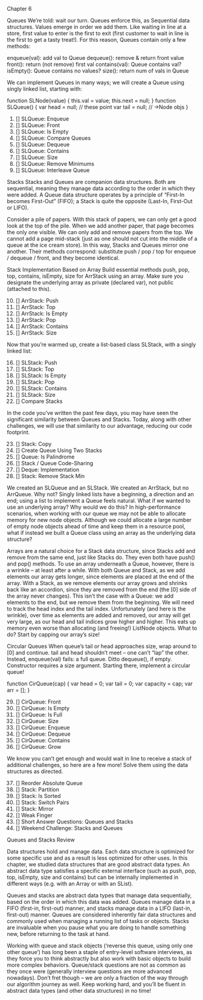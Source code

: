 Chapter 6

Queues
We’re told: wait our turn. Queues enforce this, as Sequential data structures. Values emerge in order we add them. Like waiting in line at a store, first value to enter is the first to exit (first customer to wait in line is the first to get a tasty treat!). For this reason, Queues contain only a few methods:

enqueue(val): add val to Queue
dequeue(): remove & return front value
front(): return (not remove) first val
contains(val): Queue contains val?
isEmpty(): Queue contains no values?
size(): return num of vals in Queue

We can implement Queues in many ways; we will create a Queue using singly linked list, starting with:

function SLNode(value) {
    this.val = value;
    this.next = null;
}
function SLQueue() {
    var head = null; // these point
    var tail = null; // ->Node objs
}

1. [] SLQueue: Enqueue
2. [] SLQueue: Front
3. [] SLQueue: Is Empty
4. [] SLQueue: Compare Queues
5. [] SLQueue: Dequeue
6. [] SLQueue: Contains
7. [] SLQueue: Size
8. [] SLQueue: Remove Minimums
9. [] SLQueue: Interleave Queue

Stacks
Stacks and Queues are companion data structures. Both are sequential, meaning they manage data according to the order in which they were added. A Queue data structure operates by a principle of “First-In becomes First-Out” (FIFO); a Stack is quite the opposite (Last-In, First-Out or LIFO).

Consider a pile of papers. With this stack of papers, we can only get a good look at the top of the pile. When we add another paper, that page becomes the only one visible. We can only add and remove papers from the top. We cannot add a page mid-stack (just as one should not cut into the middle of a queue at the ice cream store). In this way, Stacks and Queues mirror one another. Their methods correspond: substitute push / pop / top for enqueue / dequeue / front, and they become identical.

Stack Implementation Based on Array
Build essential methods push, pop, top, contains, isEmpty, size for ArrStack using an array. Make sure you designate the underlying array as private (declared var), not public (attached to this).

10. [] ArrStack: Push
11. [] ArrStack: Top
12. [] ArrStack: Is Empty
13. [] ArrStack: Pop
14. [] ArrStack: Contains
15. [] ArrStack: Size

Now that you’re warmed up, create a list-based class SLStack, with a singly linked list:

16. [] SLStack: Push
17. [] SLStack: Top
18. [] SLStack: Is Empty
19. [] SLStack: Pop
20. [] SLStack: Contains
21. [] SLStack: Size
22. [] Compare Stacks

In the code you’ve written the past few days, you may have seen the significant similarity between Queues and Stacks. Today, along with other challenges, we will use that similarity to our advantage, reducing our code footprint.

23. [] Stack: Copy
24. [] Create Queue Using Two Stacks
25. [] Queue: Is Palindrome
26. [] Stack / Queue Code-Sharing
27. [] Deque: Implementation
28. [] Stack: Remove Stack Min 

We created an SLQueue and an SLStack. We created an ArrStack, but no ArrQueue. Why not? Singly linked lists have a beginning, a direction and an end; using a list to implement a Queue feels natural. What if we wanted to use an underlying array? Why would we do this? In high-performance scenarios, when working with our queue we may not be able to allocate memory for new node objects. Although we could allocate a large number of empty node objects ahead of time and keep them in a resource pool, what if instead we built a Queue class using an array as the underlying data structure?

Arrays are a natural choice for a Stack data structure, since Stacks add and remove from the same end, just like Stacks do. They even both have push() and pop() methods. To use an array underneath a Queue, however, there is a wrinkle – at least after a while. With both Queue and Stack, as we add elements our array gets longer, since elements are placed at the end of the array. With a Stack, as we remove elements our array grows and shrinks back like an accordion, since they are removed from the end (the [0] side of the array never changes). This isn’t the case with a Queue: we add elements to the end, but we remove them from the beginning. We will need to track the head index and the tail index. Unfortunately (and here is the wrinkle), over time as elements are added and removed, our array will get very large, as our head and tail indices grow higher and higher. This eats up memory even worse than allocating (and freeing!) ListNode objects. What to do? Start by capping our array’s size!

Circular Queues
When queue’s tail or head approaches size, wrap around to [0] and continue. tail and head shouldn’t meet – one can’t “lap” the other. Instead, enqueue(val) fails: a full queue. Ditto dequeue(), if empty. Constructor requires a size argument. Starting there, implement a circular queue!

function CirQueue(cap) {
    var head = 0;
    var tail = 0;
    var capacity = cap;
    var arr = [];
}

29. [] CirQueue: Front
30. [] CirQueue: Is Empty
31. [] CirQueue: Is Full
32. [] CirQueue: Size
33. [] CirQueue: Enqueue
34. [] CirQueue: Dequeue
35. [] CirQueue: Contains
36. [] CirQueue: Grow

We know you can’t get enough and would wait in line to receive a stack of additional challenges, so here are a few more! Solve them using the data structures as directed.

37. [] Reorder Absolute Queue
38. [] Stack: Partition
39. [] Stack: Is Sorted
40. [] Stack: Switch Pairs
41. [] Stack: Mirror
42. [] Weak Finger
43. [] Short Answer Questions: Queues and Stacks
44. [] Weekend Challenge: Stacks and Queues

Queues and Stacks Review

Data structures hold and manage data. Each data structure is optimized for some specific use and as a result is less optimized for other uses. In this chapter, we studied data structures that are good abstract data types. An abstract data type satisfies a specific external interface (such as push, pop, top, isEmpty, size and contains) but can be internally implemented in different ways (e.g. with an Array or with an SList).

Queues and stacks are abstract data types that manage data sequentially, based on the order in which this data was added. Queues manage data in a FIFO (first-in, first-out) manner, and stacks manage data in a LIFO (last-in, first-out) manner. Queues are considered inherently fair data structures and commonly used when managing a running list of tasks or objects. Stacks are invaluable when you pause what you are doing to handle something new, before returning to the task at hand.

Working with queue and stack objects (‘reverse this queue, using only one other queue’) has long been a staple of entry-level software interviews, as they force you to think abstractly but also work with basic objects to build more complex behaviors. Queue/stack questions are not as common as they once were (generally interview questions are more advanced nowadays). Don’t fret though – we are only a fraction of the way through our algorithm journey as well. Keep working hard, and you’ll be fluent in abstract data types (and other data structures) in no time!